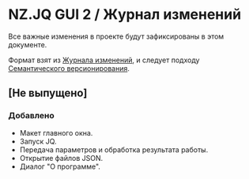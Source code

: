 # NZ.JQ GUI 2 / Журнал изменений

Все важные изменения в проекте будут зафиксированы в этом документе.

Формат взят из [Журнала изменений](https://keepachangelog.com/en/1.0.0/),
и следует подходу [Семантического версионирования](https://semver.org/spec/v2.0.0.html).

## [Не выпущено]

### Добавлено

- Макет главного окна.
- Запуск JQ.
- Передача параметров и обработка результата работы.
- Открытие файлов JSON.
- Диалог "О программе".
